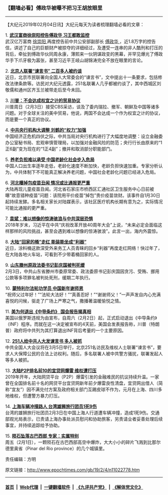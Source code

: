### 【翻墙必看】傅政华被曝不把习王胡放眼里
------------------------

<p>
 【大纪元2019年02月04日讯】大纪元每天为读者梳理翻墙必看的文章：
</p>
<p>
 1.
 <b>
  <a href="http://www.epochtimes.com/gb/19/2/3/n11022212.htm" rel="noopener noreferrer" target="_blank">
   武汉富商徐崇阳控告傅政华 习王都敢监控
  </a>
 </b>
 <br/>
 武汉亿万富商
 <a href="http://www.epochtimes.com/gb/tag/%E5%BE%90%E5%B4%87%E9%98%B3.html">
  徐崇阳
 </a>
 再度控告前中共公安部副部长
 <a href="http://www.epochtimes.com/gb/tag/%E5%82%85%E6%94%BF%E5%8D%8E.html">
  傅政华
 </a>
 ，近1.8万字的控告信，讲述了自己的巨额财产被掠夺的详细经过，及遭受一连串的非人酷刑和打压的背后，牵扯到傅政华伙同周永康，薄熙来一伙阴谋政变的黑幕，并罕见爆光了傅政华手下爪牙极为嚣张，甚至习近平王岐山胡锦涛完全不放在眼里的言论。
</p>
<p>
 2.
 <b>
  <a href="http://www.epochtimes.com/gb/19/2/3/n11022436.htm" rel="noopener noreferrer" target="_blank">
   北京人联署“谏言书” 二百多人被约谈
  </a>
 </b>
 <br/>
 近日，北京市民联署向全国人大常委会的“谏言书”，文中提出十一条要求，包括修改法律条款等。访民对大纪元透露，251名联署人几乎都被约谈了，其中西城区刘敬儒和通州区齐玉兰被带走后至今未回。
</p>
<p>
 3.
 <b>
  <a href="http://www.epochtimes.com/gb/19/2/3/n11022486.htm" rel="noopener noreferrer" target="_blank">
   川普：不会达成权宜之计的贸易协议
  </a>
 </b>
 <br/>
 川普周日（2月3日）接受CBS采访，谈及了委内瑞拉、撤军、朝鲜及中国等诸多问题。对于全球关注的美中贸易，他说，两国不会达成一个作为权宜之计的协议，而是要一个真正的协议。
</p>
<p>
 4.
 <b>
  <a href="http://www.epochtimes.com/gb/19/2/3/n11022568.htm" rel="noopener noreferrer" target="_blank">
   中共央行机构大调整 刘鹤的“权力”加强
  </a>
 </b>
 <br/>
 中国经济正危机四伏之际，中共当局对央行机构进行了大幅度地调整：设立金融委办公室秘书局、宏观审慎管理局，以加强对金融风险的防范；央行行长由原来的“1正6副”变为现在的“1正4副”；撤并和取消部分职能部门。
</p>
<p>
 5.
 <b>
  <a href="http://www.epochtimes.com/gb/19/2/3/n11021290.htm" rel="noopener noreferrer" target="_blank">
   养老负担难以承受 中国老龄化社会步入危局
  </a>
 </b>
 <br/>
 中国人口出生率逐年走低，老龄化速度不断加快，老龄负担快速加重。专家分析认为，中共体制下不可能真正解决养老问题，中国社会老龄化问题已经进入危局。
</p>
<p>
 6.
 <b>
  <a href="http://www.epochtimes.com/gb/19/2/3/n11021237.htm" rel="noopener noreferrer" target="_blank">
   河北曝掉包疫苗丑闻 情况或比通报更严重
  </a>
 </b>
 <br/>
 大陆再现儿童疫苗丑闻。河北省石家庄市桥西区汇通社区卫生服务中心日前被曝“故意错种疫苗”问题：该院用平价疫苗“掉包”贵价疫苗敛财。该事件自1月30日起持续发酵。多名相关家长对陆媒表示，该社区医疗机构长期有意为之，实际情况可能比通报的更严重。
</p>
<p>
 7.
 <b>
  <a href="http://www.epochtimes.com/gb/19/2/3/n11021568.htm" rel="noopener noreferrer" target="_blank">
   袁斌：难以想像的惊涛骇浪与中共深层恐惧
  </a>
 </b>
 <br/>
 2018年岁末，习近平在中共“庆祝改革开放40周年大会”上说，“未来必定会面临这样那样的风险挑战，甚至会遇到难以想像的惊涛骇浪”。此言一出，海内外震惊。
</p>
<p>
 8.
 <b>
  <a href="http://www.epochtimes.com/gb/19/2/3/n11022529.htm" rel="noopener noreferrer" target="_blank">
   大陆“回家的桶”走红 能装能坐成“利器”
  </a>
 </b>
 <br/>
 近日，涂料桶这款深受外来务工人员青睐的回乡“利器”再度走红网络！快过年了，在大陆各地火车站，可看到不少带着桶回家的人。
</p>
<p>
 9.
 <b>
  <a href="http://www.epochtimes.com/gb/19/2/3/n11022492.htm" rel="noopener noreferrer" target="_blank">
   山东滕州原政法委书记彭庆国被判死缓
  </a>
 </b>
 <br/>
 2月3日，中共山东省滕州市委原常委、政法委原书记彭庆国因贪污、受贿、挪用公款等多项罪名被判处死刑，缓期二年执行。
</p>
<p>
 10.
 <b>
  <a href="http://www.epochtimes.com/gb/19/2/3/n11021682.htm" rel="noopener noreferrer" target="_blank">
   蒙特利尔法轮功学员 中国新年谢师恩
  </a>
 </b>
 <br/>
 “祝师父过年好！”“法轮大法好！”“真善忍好！”“谢谢师父！”一声声发自内心充满喜悦的问候，驱走了广场上严寒之气，撒播著温暖愉悦之情。
</p>
<p>
 11.
 <b>
  <a href="http://www.epochtimes.com/gb/19/2/3/n11022256.htm" rel="noopener noreferrer" target="_blank">
   美为何退出《中导条约》 国会报告揭真相
  </a>
 </b>
 <br/>
 美国以俄罗斯违规为由宣布，自周六（2月2日）起，正式启动退出《中导条约》（INF）程序。而就在这一决定被宣布的4天前，美国会发表报告称，川普（特朗普）政府将中共列为其打算退出INF背后考量的一个主要原因。
</p>
<p>
 12.
 <b>
  <a href="http://www.epochtimes.com/gb/19/2/3/n11022113.htm" rel="noopener noreferrer" target="_blank">
   251人给中共人大发谏言书 多人被抓
  </a>
 </b>
 <br/>
 中共全国人大会议将在3月5日举行，北京251名访民及维权人士联署“谏言书”，要求人大保障公民的合法上访权利。随后，多名联署人被中共警方骚扰，联署发起人等多人被抓。
</p>
<p>
 13.
 <b>
  <a href="http://www.epochtimes.com/gb/19/2/1/n11019207.htm" rel="noopener noreferrer" target="_blank">
   大陆P2P排名前10的宜贷网爆雷 维权遭打压
  </a>
 </b>
 <br/>
 2019年开年，大陆网贷平台（P2P）爆雷引发的金融难民的抗议持续升温。一家曾在全国排名前十名的网贷平台宜贷网新年前夕爆雷良性清盘，宜贷网出借人（简称“宜友”）因不满兑付方案及政府相关部门互踢皮球不作为，元月在上海、四川多地维权，但遭警方暴力打压。
</p>
<p>
 14.
 <b>
  <a href="http://www.epochtimes.com/gb/19/2/3/n11021754.htm" rel="noopener noreferrer" target="_blank">
   上海车辆冲撞路人 台湾雄狮旅行团员1死9伤
  </a>
 </b>
 <br/>
 台湾的雄狮旅行社团员2月3日在中国上海人行道遭车辆冲撞，造成1死9伤。交通部观光局表示，已责请上海办事处派员慰问和协助旅客，另责请业者妥善处理后续事宜，并持续追踪给予协助。
</p>
<p>
 15.
 <b>
  <a href="http://www.epochtimes.com/gb/19/2/3/n11022388.htm" rel="noopener noreferrer" target="_blank">
   陨石坠落古巴西部 专家：实属特别
  </a>
 </b>
 <br/>
 周五（2月1日），一颗陨石在古巴西部高空中爆炸，大大小小的碎片飞溅到比那尔德里奥省（Pinar del Rio province）的几个城镇里。
</p>
<p>
 责任编辑：方明
</p>

原文链接：http://www.epochtimes.com/gb/19/2/4/n11022778.htm


------------------------
#### [首页](https://github.com/gfw-breaker/banned-news/blob/master/README.md) &nbsp;|&nbsp; [Web代理](https://github.com/labour-camp/helloworld) &nbsp;|&nbsp; [一键翻墙软件](https://github.com/gfw-breaker/nogfw/blob/master/README.md) &nbsp;|&nbsp; [《九评共产党》](https://github.com/gfw-breaker/9ping.md/blob/master/README.md#九评之一评共产党是什么) &nbsp;|&nbsp; [《解体党文化》](https://github.com/gfw-breaker/jtdwh.md/blob/master/README.md#绪论)

